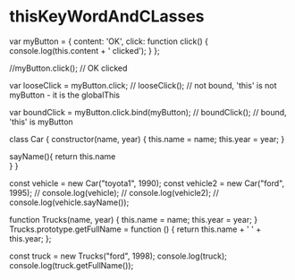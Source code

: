 # thisKeyWordAndCLasses



var myButton = {
  content: 'OK',
  click: function click() {
    console.log(this.content + ' clicked');
  }
};

 //myButton.click(); // OK clicked

var looseClick = myButton.click;
 // looseClick(); // not bound, 'this' is not myButton - it is the globalThis

var boundClick = myButton.click.bind(myButton);
// boundClick(); // bound, 'this' is myButton









class Car {
  constructor(name, year) {
    this.name = name;
    this.year = year;
  }

  sayName(){
      return this.name      
  }
}



const vehicle = new Car("toyota1", 1990);
const vehicle2 = new Car("ford", 1995);
// console.log(vehicle);
// console.log(vehicle2);
// console.log(vehicle.sayName());



function Trucks(name, year) {
     this.name = name;
    this.year = year;
}
 Trucks.prototype.getFullName = function () {
   return this.name + ' ' + this.year;
 };

const truck = new Trucks("ford", 1998);
console.log(truck);
 console.log(truck.getFullName());

